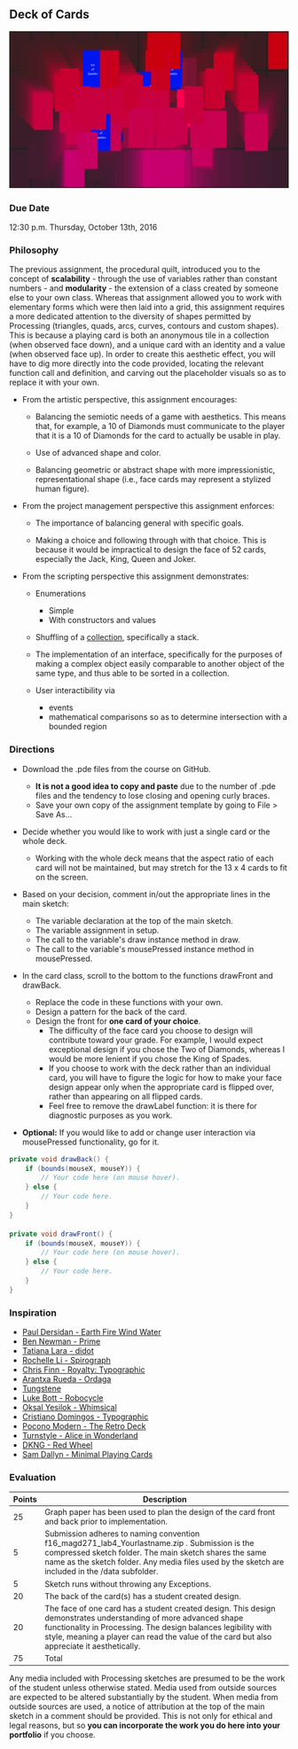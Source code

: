 ## Deck of Cards

![Deck of Cards](6029.png)

### Due Date
12:30 p.m. Thursday, October 13th, 2016

### Philosophy

The previous assignment, the procedural quilt, introduced you to the concept of __scalability__ - through the use of variables rather than constant numbers - and __modularity__ - the extension of a class created by someone else to your own class. Whereas that assignment allowed you to work with elementary forms which were then laid into a grid, this assignment requires a more dedicated attention to the diversity of shapes permitted by Processing (triangles, quads, arcs, curves, contours and custom shapes). This is because a playing card is both an anonymous tile in a collection (when observed face down), and a unique card with an identity and a value (when observed face up). In order to create this aesthetic effect, you will have to dig more directly into the code provided, locating the relevant function call and definition, and carving out the placeholder visuals so as to replace it with your own.

* From the artistic perspective, this assignment encourages:

    * Balancing the semiotic needs of a game with aesthetics. This means that, for example, a 10 of Diamonds must communicate to the player that it is a 10 of Diamonds for the card to actually be usable in play.

    * Use of advanced shape and color.

    * Balancing geometric or abstract shape with more impressionistic, representational shape (i.e., face cards may represent a stylized human figure).

* From the project management perspective this assignment enforces:

    * The importance of balancing general with specific goals.

    * Making a choice and following through with that choice. This is because it would be impractical to design the face of 52 cards, especially the Jack, King, Queen and Joker.

* From the scripting perspective this assignment demonstrates:

    * Enumerations
        * Simple
        * With constructors and values

    * Shuffling of a [collection](https://docs.oracle.com/javase/tutorial/collections/intro/), specifically a stack.

    * The implementation of an interface, specifically for the purposes of making a complex object easily comparable to another object of the same type, and thus able to be sorted in a collection.

    * User interactibility via 
        * events
        * mathematical comparisons so as to determine intersection with a bounded region

### Directions

* Download the .pde files from the course on GitHub.
    * __It is not a good idea to copy and paste__ due to the number of .pde files and the tendency to lose closing and opening curly braces.
    * Save your own copy of the assignment template by going to File > Save As...

* Decide whether you would like to work with just a single card or the whole deck.
    * Working with the whole deck means that the aspect ratio of each card will not be maintained, but may stretch for the 13 x 4 cards to fit on the screen.

* Based on your decision, comment in/out the appropriate lines in the main sketch:
    * The variable declaration at the top of the main sketch.
    * The variable assignment in setup.
    * The call to the variable's draw instance method in draw.
    * The call to the variable's mousePressed instance method in mousePressed.
    
* In the card class, scroll to the bottom to the functions drawFront and drawBack.
    * Replace the code in these functions with your own.
    * Design a pattern for the back of the card.
    * Design the front for __one card of your choice__.
        * The difficulty of the face card you choose to design will contribute toward your grade. For example, I would expect exceptional design if you chose the Two of Diamonds, whereas I would be more lenient if you chose the King of Spades.
        * If you choose to work with the deck rather than an individual card, you will have to figure the logic for how to make your face design appear only when the appropriate card is flipped over, rather than appearing on all flipped cards.
        * Feel free to remove the drawLabel function: it is there for diagnostic purposes as you work.
        
* __Optional:__ If you would like to add or change user interaction via mousePressed functionality, go for it.
    
``` java
private void drawBack() {
    if (bounds(mouseX, mouseY)) {
        // Your code here (on mouse hover).
    } else {
        // Your code here.
    }
}

private void drawFront() {
    if (bounds(mouseX, mouseY)) {
        // Your code here (on mouse hover).
    } else {
        // Your code here.
    }
}
```

### Inspiration

* [Paul Dersidan - Earth Fire Wind Water](https://www.behance.net/gallery/4783481/Earth-Fire-Wind-Water)
* [Ben Newman - Prime](https://www.artofplay.com/collections/playing-cards/products/prime)
* [Tatiana Lara - didot](https://www.behance.net/gallery/2088492/didot-playing-cards)
* [Rochelle Li - Spirograph](https://www.behance.net/gallery/2436997/Handmade-Spirograph-Playing-Cards-Design)
* [Chris Finn - Royalty: Typographic](https://www.behance.net/gallery/8862415/Royalty-Typographic-Playing-Cards)
* [Arantxa Rueda - Ordaga](https://www.behance.net/gallery/Ordaga/3767792)
* [Tungstene](https://www.behance.net/gallery/8214201/Tungstene-Playing-Cards)
* [Luke Bott - Robocycle](https://www.behance.net/gallery/9346429/Robocycle)
* [Oksal Yesilok - Whimsical](https://www.behance.net/gallery/36784187/Whimsical-Playing-Arts-First-Edition)
* [Cristiano Domingos - Typographic](https://www.behance.net/gallery/4264289/Playing-Cards-Typography)
* [Pocono Modern - The Retro Deck](https://www.artofplay.com/products/the-retro-deck)
* [Turnstyle - Alice in Wonderland](https://www.artofplay.com/collections/playing-cards/products/alice-in-wonderland)
* [DKNG - Red Wheel](https://www.artofplay.com/collections/playing-cards/products/red-wheel)
* [Sam Dallyn - Minimal Playing Cards](http://www.samdallyn.co.uk/Projects/Cards.aspx)

### Evaluation

Points | Description
------ | -----------
25 | Graph paper has been used to plan the design of the card front and back prior to implementation.
5 | Submission adheres to naming convention f16_magd271_lab4_Yourlastname.zip . Submission is the compressed sketch folder. The main sketch shares the same name as the sketch folder. Any media files used by the sketch are included in the /data subfolder.
5 | Sketch runs without throwing any Exceptions.
20 | The back of the card(s) has a student created design.
20 | The face of one card has a student created design. This design demonstrates understanding of more advanced shape functionality in Processing. The design balances legibility with style, meaning a player can read the value of the card but also appreciate it aesthetically.
75 | Total

Any media included with Processing sketches are presumed to be the work of the student unless otherwise stated. Media used from outside sources are expected to be altered substantially by the student. When media from outside sources are used, a notice of attribution at the top of the main sketch in a comment should be provided. This is not only for ethical and legal reasons, but so __you can incorporate the work you do here into your portfolio__ if you choose.
